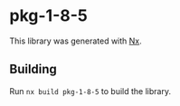 # pkg-1-8-5

This library was generated with [Nx](https://nx.dev).

## Building

Run `nx build pkg-1-8-5` to build the library.
